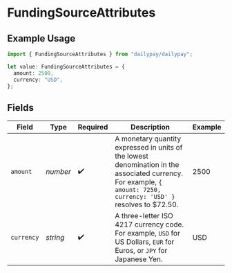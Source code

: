 # FundingSourceAttributes

## Example Usage

```typescript
import { FundingSourceAttributes } from "dailypay/dailypay";

let value: FundingSourceAttributes = {
  amount: 2500,
  currency: "USD",
};
```

## Fields

| Field                                                                                                                                                              | Type                                                                                                                                                               | Required                                                                                                                                                           | Description                                                                                                                                                        | Example                                                                                                                                                            |
| ------------------------------------------------------------------------------------------------------------------------------------------------------------------ | ------------------------------------------------------------------------------------------------------------------------------------------------------------------ | ------------------------------------------------------------------------------------------------------------------------------------------------------------------ | ------------------------------------------------------------------------------------------------------------------------------------------------------------------ | ------------------------------------------------------------------------------------------------------------------------------------------------------------------ |
| `amount`                                                                                                                                                           | *number*                                                                                                                                                           | :heavy_check_mark:                                                                                                                                                 | A monetary quantity expressed in units of the lowest denomination in the associated currency. For example, `{ amount: 7250, currency: 'USD' }` resolves to $72.50. | 2500                                                                                                                                                               |
| `currency`                                                                                                                                                         | *string*                                                                                                                                                           | :heavy_check_mark:                                                                                                                                                 | A three-letter ISO 4217 currency code. For example, `USD` for US Dollars, `EUR` for Euros, or `JPY` for Japanese Yen.                                              | USD                                                                                                                                                                |